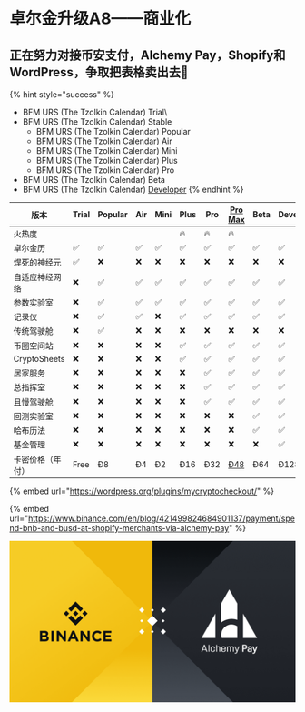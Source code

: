 # 卓尔金升级A8——商业化

## 正在努力对接币安支付，Alchemy Pay，Shopify和WordPress，争取把表格卖出去💪

{% hint style="success" %}
* BFM URS (The Tzolkin Calendar) Trial\\
* BFM URS (The Tzolkin Calendar) Stable
  * BFM URS (The Tzolkin Calendar) Popular
  * BFM URS (The Tzolkin Calendar) Air
  * BFM URS (The Tzolkin Calendar) Mini
  * BFM URS (The Tzolkin Calendar) Plus
  * BFM URS (The Tzolkin Calendar) Pro
* BFM URS (The Tzolkin Calendar) Beta
* BFM URS (The Tzolkin Calendar) [Developer](https://share.weiyun.com/lWcLhfBg)
{% endhint %}

| 版本           | Trial | Popular | Air | Mini | Plus | Pro | [Pro Max](https://www.youpumao.space/NJBJ3a) | Beta | Developer |   |
| ------------ | ----- | ------- | --- | ---- | ---- | --- | -------------------------------------------- | ---- | --------- | - |
| 火热度          |       |         |     |      | 🔥   | 🔥  | 🔥                                           |      |           |   |
| 卓尔金历         | ✅     | ✅       | ✅   | ✅    | ✅    | ✅   | ✅                                            | ✅    | ✅         |   |
| 焊死的神经元       | ✅     | ❌       | ❌   | ❌    | ❌    | ❌   | ❌                                            | ❌    | ❌         |   |
| 自适应神经网络      | ❌     | ✅       | ✅   | ✅    | ✅    | ✅   | ✅                                            | ✅    | ✅         |   |
| 参数实验室        | ❌     | ✅       | ✅   | ✅    | ✅    | ✅   | ✅                                            | ✅    | ✅         |   |
| 记录仪          | ❌     | ✅       | ✅   | ❌    | ✅    | ✅   | ✅                                            | ✅    | ✅         |   |
| 传统驾驶舱        | ❌     | ✅       | ❌   | ❌    | ❌    | ❌   | ❌                                            | ❌    | ❌         |   |
| 币圈空间站        | ❌     | ❌       | ❌   | ❌    | ✅    | ✅   | ✅                                            | ✅    | ✅         |   |
| CryptoSheets | ❌     | ❌       | ❌   | ❌    | ✅    | ✅   | ✅                                            | ✅    | ✅         |   |
| 居家服务         | ❌     | ❌       | ❌   | ❌    | ❌    | ✅   | ✅                                            | ✅    | ✅         |   |
| 总指挥室         | ❌     | ❌       | ❌   | ❌    | ❌    | ✅   | ✅                                            | ✅    | ✅         |   |
| 且慢驾驶舱        | ❌     | ❌       | ❌   | ❌    | ❌    | ✅   | ✅                                            | ✅    | ✅         |   |
| 回测实验室        | ❌     | ❌       | ❌   | ❌    | ❌    | ❌   | ❌                                            | ✅    | ✅         |   |
| 哈布历法         | ❌     | ❌       | ❌   | ❌    | ❌    | ❌   | ❌                                            | ✅    | ✅         |   |
| 基金管理         | ❌     | ❌       | ❌   | ❌    | ❌    | ❌   | ❌                                            | ❌    | ✅         |   |
| 卡密价格（年付）     | Free  | Ð8      | Ð4  | Ð2   | Ð16  | Ð32 | [Ð48](https://www.youpumao.space/NJBJ3a)     | Ð64  | Ð128      |   |

{% embed url="https://wordpress.org/plugins/mycryptocheckout/" %}

{% embed url="https://www.binance.com/en/blog/421499824684901137/payment/spend-bnb-and-busd-at-shopify-merchants-via-alchemy-pay" %}

![](<../../../.gitbook/assets/image (51).png>)
